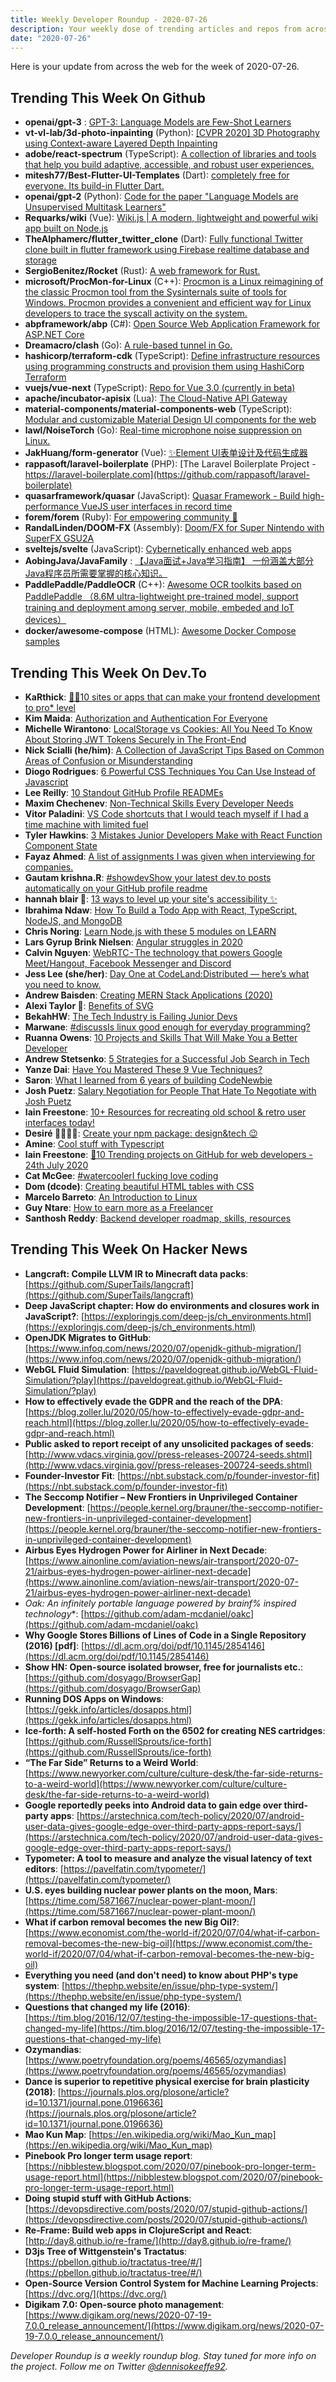 ```yaml
---
title: Weekly Developer Roundup - 2020-07-26
description: Your weekly dose of trending articles and repos from across the web!
date: "2020-07-26"
---
```


Here is your update from across the web for the week of 2020-07-26.



## Trending This Week On Github

- **openai/gpt-3** : [GPT-3: Language Models are Few-Shot Learners](https://github.com/openai/gpt-3)
- **vt-vl-lab/3d-photo-inpainting** (Python): [[CVPR 2020] 3D Photography using Context-aware Layered Depth Inpainting](https://github.com/vt-vl-lab/3d-photo-inpainting)
- **adobe/react-spectrum** (TypeScript): [A collection of libraries and tools that help you build adaptive, accessible, and robust user experiences.](https://github.com/adobe/react-spectrum)
- **mitesh77/Best-Flutter-UI-Templates** (Dart): [completely free for everyone. Its build-in Flutter Dart.](https://github.com/mitesh77/Best-Flutter-UI-Templates)
- **openai/gpt-2** (Python): [Code for the paper "Language Models are Unsupervised Multitask Learners"](https://github.com/openai/gpt-2)
- **Requarks/wiki** (Vue): [Wiki.js | A modern, lightweight and powerful wiki app built on Node.js](https://github.com/Requarks/wiki)
- **TheAlphamerc/flutter_twitter_clone** (Dart): [Fully functional Twitter clone built in flutter framework using Firebase realtime database and storage](https://github.com/TheAlphamerc/flutter_twitter_clone)
- **SergioBenitez/Rocket** (Rust): [A web framework for Rust.](https://github.com/SergioBenitez/Rocket)
- **microsoft/ProcMon-for-Linux** (C++): [Procmon is a Linux reimagining of the classic Procmon tool from the Sysinternals suite of tools for Windows. Procmon provides a convenient and efficient way for Linux developers to trace the syscall activity on the system.](https://github.com/microsoft/ProcMon-for-Linux)
- **abpframework/abp** (C#): [Open Source Web Application Framework for ASP.NET Core](https://github.com/abpframework/abp)
- **Dreamacro/clash** (Go): [A rule-based tunnel in Go.](https://github.com/Dreamacro/clash)
- **hashicorp/terraform-cdk** (TypeScript): [Define infrastructure resources using programming constructs and provision them using HashiCorp Terraform](https://github.com/hashicorp/terraform-cdk)
- **vuejs/vue-next** (TypeScript): [Repo for Vue 3.0 (currently in beta)](https://github.com/vuejs/vue-next)
- **apache/incubator-apisix** (Lua): [The Cloud-Native API Gateway](https://github.com/apache/incubator-apisix)
- **material-components/material-components-web** (TypeScript): [Modular and customizable Material Design UI components for the web](https://github.com/material-components/material-components-web)
- **lawl/NoiseTorch** (Go): [Real-time microphone noise suppression on Linux.](https://github.com/lawl/NoiseTorch)
- **JakHuang/form-generator** (Vue): [✨Element UI表单设计及代码生成器](https://github.com/JakHuang/form-generator)
- **rappasoft/laravel-boilerplate** (PHP): [The Laravel Boilerplate Project - https://laravel-boilerplate.com](https://github.com/rappasoft/laravel-boilerplate)
- **quasarframework/quasar** (JavaScript): [Quasar Framework - Build high-performance VueJS user interfaces in record time](https://github.com/quasarframework/quasar)
- **forem/forem** (Ruby): [For empowering community 🌱](https://github.com/forem/forem)
- **RandalLinden/DOOM-FX** (Assembly): [Doom/FX for Super Nintendo with SuperFX GSU2A](https://github.com/RandalLinden/DOOM-FX)
- **sveltejs/svelte** (JavaScript): [Cybernetically enhanced web apps](https://github.com/sveltejs/svelte)
- **AobingJava/JavaFamily** : [【Java面试+Java学习指南】 一份涵盖大部分Java程序员所需要掌握的核心知识。](https://github.com/AobingJava/JavaFamily)
- **PaddlePaddle/PaddleOCR** (C++): [Awesome OCR toolkits based on PaddlePaddle （8.6M ultra-lightweight pre-trained model, support training and deployment among server, mobile, embeded and IoT devices）](https://github.com/PaddlePaddle/PaddleOCR)
- **docker/awesome-compose** (HTML): [Awesome Docker Compose samples](https://github.com/docker/awesome-compose)



## Trending This Week On Dev.To

- **KaRthick**: [🚀🚀10 sites or apps that can make your frontend development to pro* level](https://dev.to/karthick3018/10-sites-or-apps-that-can-make-your-frontend-development-to-pro-level-459p)
- **Kim Maida**: [Authorization and  Authentication For Everyone](https://dev.to/kimmaida/authorization-and-authentication-for-everyone-27j3)
- **Michelle Wirantono**: [LocalStorage vs Cookies: All You Need To Know About Storing JWT Tokens Securely in The Front-End](https://dev.to/cotter/localstorage-vs-cookies-all-you-need-to-know-about-storing-jwt-tokens-securely-in-the-front-end-15id)
- **Nick Scialli (he/him)**: [A Collection of JavaScript Tips Based on Common Areas of Confusion or Misunderstanding](https://dev.to/nas5w/a-collection-of-javascript-tips-based-on-common-areas-of-confusion-or-misunderstanding-42j5)
- **Diogo Rodrigues**: [6 Powerful CSS Techniques You Can Use Instead of Javascript](https://dev.to/diogorodrigues/6-powerful-css-techniques-you-can-use-instead-of-javascript-2f44)
- **Lee Reilly**: [10 Standout GitHub Profile READMEs](https://dev.to/github/10-standout-github-profile-readmes-h2o)
- **Maxim Chechenev**: [Non-Technical Skills Every Developer Needs](https://dev.to/chechenev/non-technical-skills-every-developer-needs-j58)
- **Vitor Paladini**: [VS Code shortcuts that I would teach myself if I had a time machine with limited 
 fuel](https://dev.to/vtrpldn/vs-code-shortcuts-that-i-would-teach-myself-if-i-had-a-time-machine-with-limited-fuel-36md)
- **Tyler Hawkins**: [3 Mistakes Junior Developers Make with React Function Component State](https://dev.to/thawkin3/3-mistakes-junior-developers-make-with-react-function-component-state-88a)
- **Fayaz Ahmed**: [A list of assignments I was given when interviewing for companies.](https://dev.to/fayazara/a-list-of-assignments-i-was-given-when-interviewing-for-companies-1opm)
- **Gautam krishna.R**: [#showdevShow your latest dev.to posts automatically on your GitHub profile readme](https://dev.to/gautamkrishnar/show-your-latest-dev-to-posts-automatically-in-your-github-profile-readme-3nk8)
- **hannah blair 🐙**: [13 ways to level up your site's accessibility ✨](https://dev.to/erhannah/13-ways-to-level-up-your-site-s-accessibility-22c6)
- **Ibrahima Ndaw**: [How To Build a Todo App with React, TypeScript, NodeJS, and MongoDB](https://dev.to/ibrahima92/how-to-build-a-todo-app-with-react-typescript-nodejs-and-mongodb-2o33)
- **Chris Noring**: [Learn Node.js with these 5 modules on LEARN](https://dev.to/softchris/learn-node-js-with-these-5-modules-on-learn-4m37)
- **Lars Gyrup Brink Nielsen**: [Angular struggles in 2020](https://dev.to/layzee/angular-struggles-in-2020-1po4)
- **Calvin Nguyen**: [WebRTC - The technology that powers Google Meet/Hangout, Facebook Messenger and Discord](https://dev.to/calvinqc/webrtc-the-technology-that-powers-google-meet-hangout-facebook-messenger-and-discord-4j67)
- **Jess Lee (she/her)**: [Day One at CodeLand:Distributed — here’s what you need to know.](https://dev.to/devteam/day-one-at-codeland-distributed-here-s-what-you-need-to-know-119d)
- **Andrew Baisden**: [Creating MERN Stack Applications (2020)](https://dev.to/andrewbaisden/creating-mern-stack-applications-2020-4a44)
- **Alexi Taylor 🐶**: [Benefits of SVG](https://dev.to/alexi_be3/benefits-of-svg-10mn)
- **BekahHW**: [The Tech Industry is Failing Junior Devs](https://dev.to/bekahhw/the-tech-industry-is-failing-junior-devs-3438)
- **Marwane**: [#discussIs linux good enough for everyday programming?](https://dev.to/moghwan/is-linux-good-enough-for-everyday-programming-3kol)
- **Ruanna Owens**: [10 Projects and Skills That Will Make You a Better Developer](https://dev.to/tomtomdevs/10-projects-and-skills-that-will-make-you-a-better-developer-27j5)
- **Andrew Stetsenko**: [5 Strategies for a Successful Job Search in Tech](https://dev.to/stetsenko_me/5-strategies-for-a-successful-job-search-in-tech-44j)
- **Yanze Dai**: [Have You Mastered These 9 Vue Techniques?](https://dev.to/daiyanze/have-you-mastered-these-9-vue-techniques-346i)
- **Saron**: [What I learned from 6 years of building CodeNewbie](https://dev.to/saronyitbarek/what-i-learned-from-6-years-of-building-codenewbie-ba0)
- **Josh Puetz**: [Salary Negotiation for People That Hate To Negotiate with Josh Puetz](https://dev.to/joshpuetz/salary-negotiation-for-people-that-hate-to-negotiate-with-josh-puetz-1f76)
- **Iain Freestone**: [10+ Resources for recreating old school & retro user interfaces today!](https://dev.to/iainfreestone/10-resources-for-recreating-old-school-retro-user-interfaces-today-hkj)
- **Desiré 👩‍🎓👩‍🏫**: [Create your npm package: design&tech 😉](https://dev.to/helleworld_/create-your-npm-package-design-tech-33fg)
- **Amine**: [Cool stuff with Typescript](https://dev.to/aminejvm/cool-stuff-with-typescript-2aah)
- **Iain Freestone**: [🚀10 Trending projects on GitHub for web developers - 24th July 2020](https://dev.to/iainfreestone/10-trending-projects-on-github-for-web-developers-24th-july-2020-pd5)
- **Cat McGee**: [#watercoolerI fucking love coding](https://dev.to/catmcgeecode/i-fucking-love-coding-3fkk)
- **Dom (dcode)**: [Creating beautiful HTML tables with CSS](https://dev.to/dcodeyt/creating-beautiful-html-tables-with-css-428l)
- **Marcelo Barreto**: [An Introduction to Linux](https://dev.to/marcelobarreto/an-introduction-to-the-linux-world-4jkf)
- **Guy Ntare**: [How to earn more as a Freelancer](https://dev.to/ntare_guy/how-to-earn-more-as-a-freelancer-2p88)
- **Santhosh Reddy**: [Backend developer roadmap, skills, resources](https://dev.to/santhu210/backend-developer-roadmap-skills-resources-2bpd)



## Trending This Week On Hacker News

- **Langcraft: Compile LLVM IR to Minecraft data packs**: [https://github.com/SuperTails/langcraft](https://github.com/SuperTails/langcraft)
- **Deep JavaScript chapter: How do environments and closures work in JavaScript?**: [https://exploringjs.com/deep-js/ch_environments.html](https://exploringjs.com/deep-js/ch_environments.html)
- **OpenJDK Migrates to GitHub**: [https://www.infoq.com/news/2020/07/openjdk-github-migration/](https://www.infoq.com/news/2020/07/openjdk-github-migration/)
- **WebGL Fluid Simulation**: [https://paveldogreat.github.io/WebGL-Fluid-Simulation/?play](https://paveldogreat.github.io/WebGL-Fluid-Simulation/?play)
- **How to effectively evade the GDPR and the reach of the DPA**: [https://blog.zoller.lu/2020/05/how-to-effectively-evade-gdpr-and-reach.html](https://blog.zoller.lu/2020/05/how-to-effectively-evade-gdpr-and-reach.html)
- **Public asked to report receipt of any unsolicited packages of seeds**: [http://www.vdacs.virginia.gov//press-releases-200724-seeds.shtml](http://www.vdacs.virginia.gov//press-releases-200724-seeds.shtml)
- **Founder-Investor Fit**: [https://nbt.substack.com/p/founder-investor-fit](https://nbt.substack.com/p/founder-investor-fit)
- **The Seccomp Notifier – New Frontiers in Unprivileged Container Development**: [https://people.kernel.org/brauner/the-seccomp-notifier-new-frontiers-in-unprivileged-container-development](https://people.kernel.org/brauner/the-seccomp-notifier-new-frontiers-in-unprivileged-container-development)
- **Airbus Eyes Hydrogen Power for Airliner in Next Decade**: [https://www.ainonline.com/aviation-news/air-transport/2020-07-21/airbus-eyes-hydrogen-power-airliner-next-decade](https://www.ainonline.com/aviation-news/air-transport/2020-07-21/airbus-eyes-hydrogen-power-airliner-next-decade)
- **Oak: An infinitely portable language powered by brainf*% inspired technology**: [https://github.com/adam-mcdaniel/oakc](https://github.com/adam-mcdaniel/oakc)
- **Why Google Stores Billions of Lines of Code in a Single Repository (2016) [pdf]**: [https://dl.acm.org/doi/pdf/10.1145/2854146](https://dl.acm.org/doi/pdf/10.1145/2854146)
- **Show HN: Open-source isolated browser, free for journalists etc.**: [https://github.com/dosyago/BrowserGap](https://github.com/dosyago/BrowserGap)
- **Running DOS Apps on Windows**: [https://gekk.info/articles/dosapps.html](https://gekk.info/articles/dosapps.html)
- **Ice-forth: A self-hosted Forth on the 6502 for creating NES cartridges**: [https://github.com/RussellSprouts/ice-forth](https://github.com/RussellSprouts/ice-forth)
- **“The Far Side” Returns to a Weird World**: [https://www.newyorker.com/culture/culture-desk/the-far-side-returns-to-a-weird-world](https://www.newyorker.com/culture/culture-desk/the-far-side-returns-to-a-weird-world)
- **Google reportedly peeks into Android data to gain edge over third-party apps**: [https://arstechnica.com/tech-policy/2020/07/android-user-data-gives-google-edge-over-third-party-apps-report-says/](https://arstechnica.com/tech-policy/2020/07/android-user-data-gives-google-edge-over-third-party-apps-report-says/)
- **Typometer: A tool to measure and analyze the visual latency of text editors**: [https://pavelfatin.com/typometer/](https://pavelfatin.com/typometer/)
- **U.S. eyes building nuclear power plants on the moon, Mars**: [https://time.com/5871667/nuclear-power-plant-moon/](https://time.com/5871667/nuclear-power-plant-moon/)
- **What if carbon removal becomes the new Big Oil?**: [https://www.economist.com/the-world-if/2020/07/04/what-if-carbon-removal-becomes-the-new-big-oil](https://www.economist.com/the-world-if/2020/07/04/what-if-carbon-removal-becomes-the-new-big-oil)
- **Everything you need (and don't need) to know about PHP's type system**: [https://thephp.website/en/issue/php-type-system/](https://thephp.website/en/issue/php-type-system/)
- **Questions that changed my life (2016)**: [https://tim.blog/2016/12/07/testing-the-impossible-17-questions-that-changed-my-life](https://tim.blog/2016/12/07/testing-the-impossible-17-questions-that-changed-my-life)
- **Ozymandias**: [https://www.poetryfoundation.org/poems/46565/ozymandias](https://www.poetryfoundation.org/poems/46565/ozymandias)
- **Dance is superior to repetitive physical exercise for brain plasticity (2018)**: [https://journals.plos.org/plosone/article?id=10.1371/journal.pone.0196636](https://journals.plos.org/plosone/article?id=10.1371/journal.pone.0196636)
- **Mao Kun Map**: [https://en.wikipedia.org/wiki/Mao_Kun_map](https://en.wikipedia.org/wiki/Mao_Kun_map)
- **Pinebook Pro longer term usage report**: [https://nibblestew.blogspot.com/2020/07/pinebook-pro-longer-term-usage-report.html](https://nibblestew.blogspot.com/2020/07/pinebook-pro-longer-term-usage-report.html)
- **Doing stupid stuff with GitHub Actions**: [https://devopsdirective.com/posts/2020/07/stupid-github-actions/](https://devopsdirective.com/posts/2020/07/stupid-github-actions/)
- **Re-Frame: Build web apps in ClojureScript and React**: [http://day8.github.io/re-frame/](http://day8.github.io/re-frame/)
- **D3js Tree of Wittgenstein's Tractatus**: [https://pbellon.github.io/tractatus-tree/#/](https://pbellon.github.io/tractatus-tree/#/)
- **Open-Source Version Control System for Machine Learning Projects**: [https://dvc.org/](https://dvc.org/)
- **Digikam 7.0: Open-source photo management**: [https://www.digikam.org/news/2020-07-19-7.0.0_release_announcement/](https://www.digikam.org/news/2020-07-19-7.0.0_release_announcement/)

_Developer Roundup is a weekly roundup blog. Stay tuned for more info on the project. Follow me on Twitter [@dennisokeeffe92](https://twitter.com/dennisokeeffe92)._